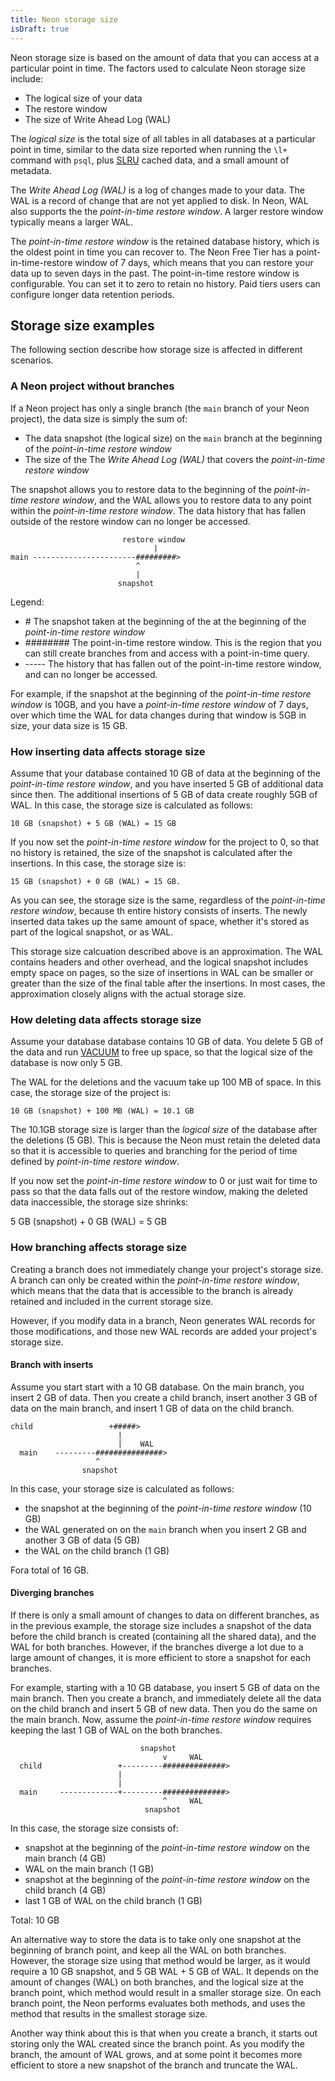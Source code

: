 ```yaml
---
title: Neon storage size
isDraft: true
---
```


Neon storage size is based on the amount of data that you can access at a particular point in time. The factors used to calculate Neon storage size include:

- The logical size of your data
- The restore window
- The size of Write Ahead Log (WAL)

The _logical size_ is the total size of all tables in all databases at a particular point in time, similar to the data size reported when running the `\l+` command with `psql`, plus [SLRU](tbd) cached data, and a small amount of metadata.

The _Write Ahead Log (WAL)_ is a log of changes made to your data. The WAL is a record of change that are not yet applied to disk. In Neon, WAL also supports the the _point-in-time restore window_. A larger restore window typically means a larger WAL.

The _point-in-time restore window_ is the retained database history, which is the oldest point in time you can recover to. The Neon Free Tier has a point-in-time-restore window of 7 days, which means that you can restore your data up to seven days in the past. The point-in-time restore window is configurable. You can set it to zero to retain no history. Paid tiers users can configure longer data retention periods.

## Storage size examples

The following section describe how storage size is affected in different scenarios.

### A Neon project without branches

If a Neon project has only a single branch (the `main` branch of your Neon project), the data size is simply the sum of:

- The data snapshot (the logical size) on the `main` branch at the beginning of the _point-in-time restore window_
- The size of the The _Write Ahead Log (WAL)_ that covers the _point-in-time restore window_

The snapshot allows you to restore data to the beginning of the _point-in-time restore window_, and the WAL allows you to restore data to any point within the _point-in-time restore window_. The data history that has fallen outside of the restore window can no longer be accessed.

```text
                         restore window
                                |  
main -----------------------#########>
                            ^
                            |
                        snapshot
```

Legend:

- \# The snapshot taken at the beginning of the at the beginning of the _point-in-time restore window_
- \######## The point-in-time restore window. This is the region that you can still create branches from and access with a point-in-time query.
- ----- The history that has fallen out of the point-in-time restore window, and can no
        longer be accessed.

For example, if the snapshot at the beginning of the _point-in-time restore window_ is 10GB, and you have a _point-in-time restore window_ of 7 days, over which time the WAL for data changes during that window is 5GB in size, your data size is 15 GB.

### How inserting data affects storage size

Assume that your database contained 10 GB of data at the beginning of the _point-in-time restore window_, and you have  inserted 5 GB of additional data since then. The additional insertions of 5 GB of data create roughly 5GB of WAL. In this case, the storage size is calculated as follows:

```text
10 GB (snapshot) + 5 GB (WAL) = 15 GB
```

If you now set the _point-in-time restore window_ for the project to 0, so that no history is retained, the size of the snapshot is calculated after the insertions. In this case, the storage size is:

```text
15 GB (snapshot) + 0 GB (WAL) = 15 GB.
```

As you can see, the storage size is the same, regardless of the _point-in-time restore window_, because th entire history consists of inserts. The newly inserted data takes up the same amount of space, whether it's stored as part of the logical snapshot, or as WAL.

<Admonition type="note">
This storage size calcuation described above is an approximation. The WAL contains headers and other overhead, and the logical snapshot includes empty space on pages, so the size of insertions in WAL can be smaller or greater than the size of the final table after the insertions. In most cases, the approximation closely aligns with the actual storage size.
</Admonition>

### How deleting data affects storage size

Assume your database database contains 10 GB of data. You delete 5 GB of the data and run [VACUUM](https://www.postgresql.org/docs/current/sql-vacuum.html) to free up space, so that the logical size of the database is now only 5 GB.

The WAL for the deletions and the vacuum take up 100 MB of space. In this case, the storage size of the project is:

```text
10 GB (snapshot) + 100 MB (WAL) = 10.1 GB
```

The 10.1GB storage size is larger than the _logical size_ of the database after the deletions (5 GB). This is because the Neon must retain the deleted data so that it is accessible to queries and branching for the period of time defined by _point-in-time restore window_.

If you now set the _point-in-time restore window_ to 0 or just wait for time to pass so that the data falls out of the restore window, making the deleted data inaccessible, the storage size shrinks:

5 GB (snapshot) + 0 GB (WAL) = 5 GB

### How branching affects storage size

Creating a branch does not immediately change your project's storage size. A branch can only be created within the _point-in-time restore window_, which means that the data that is accessible to the branch is already retained and included in the current storage size.

However, if you modify data in a branch, Neon generates WAL records for those modifications, and those new WAL records are added your project's storage size.

#### Branch with inserts

Assume you start start with a 10 GB database. On the main branch, you insert 2 GB of data. Then you create a child branch, insert another 3 GB of data on the main branch, and insert 1 GB of data on the child branch.

```text
child                 +#####>
                        |
                        |    WAL
  main    ---------###############>
                   ^
                snapshot
```

In this case, your storage size is calculated as follows:

- the snapshot at the beginning of the _point-in-time restore window_ (10 GB)
- the WAL generated on on the `main` branch when you insert 2 GB and another 3 GB of data (5 GB)
- the WAL on the child branch (1 GB)

Fora total of 16 GB.

#### Diverging branches

If there is only a small amount of changes to data on different branches, as in the previous example, the storage size includes a snapshot of the data before the child branch is created (containing all the shared data), and the WAL for both branches. However, if the branches diverge a lot due to a large amount of changes, it is more efficient to store a snapshot for each branches.

For example, starting with a 10 GB database, you insert 5 GB of data on the main branch. Then you create a branch, and immediately delete all the data on the child branch and insert 5 GB of new data. Then you do the same on the main branch. Now, assume the _point-in-time restore window_ requires keeping the last 1 GB of WAL on the both branches.

```text
                             snapshot
                                  v     WAL
  child                 +---------##############>
                        |
                        |
  main     -------------+---------##############>
                                  ^     WAL
                              snapshot
```

In this case, the storage size consists of:

- snapshot at the beginning of the _point-in-time restore window_ on the main branch (4 GB)
- WAL on the main branch (1 GB)
- snapshot at the beginning of the _point-in-time restore window_ on the child branch (4 GB)
- last 1 GB of WAL on the child branch (1 GB)

Total: 10 GB

An alternative way to store the data is to take only one snapshot at the beginning of branch point, and keep all the WAL on both branches. However, the storage size using that method would be larger, as it would require a 10 GB snapshot, and 5 GB WAL + 5 GB of WAL. It depends on the amount of changes (WAL) on both branches, and the logical size at the branch point, which method would result in a smaller storage size. On each branch point, the Neon performs evaluates both methods, and uses the method that results in the smallest storage size.

Another way think about this is that when you create a branch, it starts out storing only the WAL created since the branch point. As you modify the branch, the amount of WAL grows, and at some point it becomes more efficient to store a new snapshot of the branch and truncate the WAL.